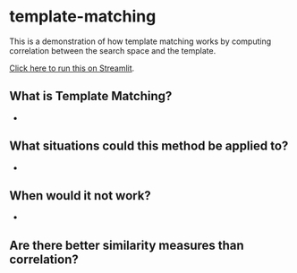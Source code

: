 # template-matching

This is a demonstration of how template matching works by computing correlation between the search space and the template. 

[Click here to run this on Streamlit](https://tinyurl.com/template-matching).

## What is Template Matching?

* 

## What situations could this method be applied to?

* 

## When would it not work?

* 

## Are there better similarity measures than correlation?